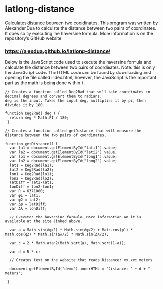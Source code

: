 # latlong-distance
Calculates distance between two coordinates.
This program was written by Alexander Dua to calculate the distance between two pairs of coordinates. It does so by executing the haversine formula. More information is on the repository's GitHub website

### https://alexdua.github.io/latlong-distance/

Below is the JavaScript code used to execute the haversine formula and calculate the distance between two pairs of coordinates. Note: this is only the JavaScript code. The HTML code can be found by downloading and opening the file called index.html, however, the JavaScript is the important part as the math is being done within it.

```
// Creates a function called Deg2Rad that will take coordinates in decimal degrees and convert them to radians. 
deg is the input. Takes the input deg, multiplies it by pi, then divides it by 180.

function Deg2Rad( deg ) { 
  return deg * Math.PI / 180;
 }
 
// Creates a function called getDistance that will measure the distance between the two pairs of coordinates.

function getDistance() {
  var la1 = document.getElementById("lati1").value;
  var la2 = document.getElementById("lati2").value;
  var lo1 = document.getElementById("long1").value;
  var lo2 = document.getElementById("long2").value;
  lat1 = Deg2Rad(la1);
  lat2 = Deg2Rad(la2);
  lon1 = Deg2Rad(lo1);
  lon2 = Deg2Rad(lo2);
  latDiff = lat2-lat1;
  lonDiff = lon2-lon1;
  var R = 6371000;
  var φ1 = lat1;
  var φ2 = lat2;
  var Δφ = latDiff;
  var Δλ = lonDiff;
  
  // Executes the haversine formula. More information on it is available at the site linked above.
  
  var a = Math.sin(Δφ/2) * Math.sin(Δφ/2) + Math.cos(φ1) * Math.cos(φ2) * Math.sin(Δλ/2) * Math.sin(Δλ/2);
  
  var c = 2 * Math.atan2(Math.sqrt(a), Math.sqrt(1-a));
  
  var d = R * c;
  
  // Creates text on the website that reads Distance: xx.xxx meters
  
  document.getElementById("demo").innerHTML = 'Distance: ' + d + " meters";
  
 }
 ```
